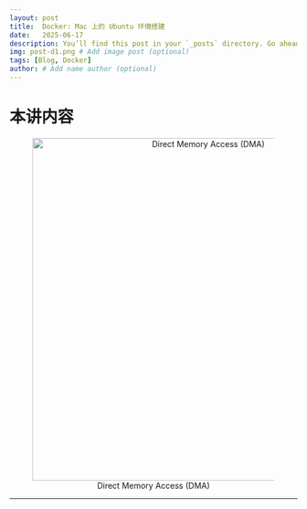 ```yaml
---
layout: post
title:  Docker: Mac 上的 Ubuntu 环境搭建
date:   2025-06-17
description: You’ll find this post in your `_posts` directory. Go ahead and edit it and re-build the site to see your changes. # Add post description (optional)
img: post-d1.png # Add image post (optional)
tags: [Blog, Docker]
author: # Add name author (optional)
---
```

# 本讲内容



<figure style="text-align: center;">
<img src="/assets/img/.png" alt="Direct Memory Access (DMA)" width="600">
<figcaption>Direct Memory Access (DMA)</figcaption>
</figure>

---

## 


